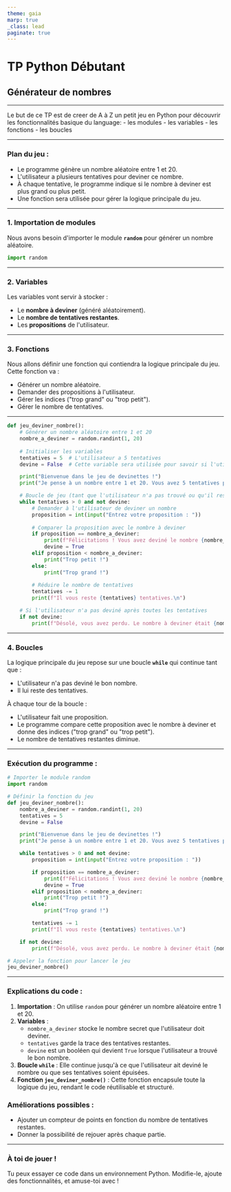 ```yaml
---
theme: gaia
marp: true
_class: lead
paginate: true
---
```


# **TP Python Débutant**

## Générateur de nombres

---

Le but de ce TP est de creer de A à Z un petit jeu en Python pour découvrir les fonctionnalités basique du language: 
    - les modules
    - les variables
    - les fonctions
    - les boucles

---
### Plan du jeu :
- Le programme génère un nombre aléatoire entre 1 et 20.
- L'utilisateur a plusieurs tentatives pour deviner ce nombre.
- À chaque tentative, le programme indique si le nombre à deviner est plus grand ou plus petit.
- Une fonction sera utilisée pour gérer la logique principale du jeu.

---

### 1. **Importation de modules**

Nous avons besoin d'importer le module **`random`** pour générer un nombre aléatoire.

```python
import random
```

---

### 2. **Variables**

Les variables vont servir à stocker :
- Le **nombre à deviner** (généré aléatoirement).
- Le **nombre de tentatives restantes**.
- Les **propositions** de l'utilisateur.

---

### 3. **Fonctions**

Nous allons définir une fonction qui contiendra la logique principale du jeu. Cette fonction va :
- Générer un nombre aléatoire.
- Demander des propositions à l'utilisateur.
- Gérer les indices ("trop grand" ou "trop petit").
- Gérer le nombre de tentatives.

---

```python
def jeu_deviner_nombre():
    # Générer un nombre aléatoire entre 1 et 20
    nombre_a_deviner = random.randint(1, 20)
    
    # Initialiser les variables
    tentatives = 5  # L'utilisateur a 5 tentatives
    devine = False  # Cette variable sera utilisée pour savoir si l'utilisateur a trouvé

    print("Bienvenue dans le jeu de devinettes !")
    print("Je pense à un nombre entre 1 et 20. Vous avez 5 tentatives pour deviner.")

    # Boucle de jeu (tant que l'utilisateur n'a pas trouvé ou qu'il reste des tentatives)
    while tentatives > 0 and not devine:
        # Demander à l'utilisateur de deviner un nombre
        proposition = int(input("Entrez votre proposition : "))
        
        # Comparer la proposition avec le nombre à deviner
        if proposition == nombre_a_deviner:
            print(f"Félicitations ! Vous avez deviné le nombre {nombre_a_deviner} !")
            devine = True
        elif proposition < nombre_a_deviner:
            print("Trop petit !")
        else:
            print("Trop grand !")
        
        # Réduire le nombre de tentatives
        tentatives -= 1
        print(f"Il vous reste {tentatives} tentatives.\n")

    # Si l'utilisateur n'a pas deviné après toutes les tentatives
    if not devine:
        print(f"Désolé, vous avez perdu. Le nombre à deviner était {nombre_a_deviner}.")
```

---

### 4. **Boucles**

La logique principale du jeu repose sur une boucle **`while`** qui continue tant que :
- L'utilisateur n'a pas deviné le bon nombre.
- Il lui reste des tentatives.

À chaque tour de la boucle :
- L'utilisateur fait une proposition.
- Le programme compare cette proposition avec le nombre à deviner et donne des indices ("trop grand" ou "trop petit").
- Le nombre de tentatives restantes diminue.

---

### Exécution du programme :

```python
# Importer le module random
import random

# Définir la fonction du jeu
def jeu_deviner_nombre():
    nombre_a_deviner = random.randint(1, 20)
    tentatives = 5
    devine = False

    print("Bienvenue dans le jeu de devinettes !")
    print("Je pense à un nombre entre 1 et 20. Vous avez 5 tentatives pour deviner.")

    while tentatives > 0 and not devine:
        proposition = int(input("Entrez votre proposition : "))

        if proposition == nombre_a_deviner:
            print(f"Félicitations ! Vous avez deviné le nombre {nombre_a_deviner} !")
            devine = True
        elif proposition < nombre_a_deviner:
            print("Trop petit !")
        else:
            print("Trop grand !")

        tentatives -= 1
        print(f"Il vous reste {tentatives} tentatives.\n")

    if not devine:
        print(f"Désolé, vous avez perdu. Le nombre à deviner était {nombre_a_deviner}.")

# Appeler la fonction pour lancer le jeu
jeu_deviner_nombre()
```

---
### Explications du code :
1. **Importation** : On utilise `random` pour générer un nombre aléatoire entre 1 et 20.
2. **Variables** :
   - `nombre_a_deviner` stocke le nombre secret que l'utilisateur doit deviner.
   - `tentatives` garde la trace des tentatives restantes.
   - `devine` est un booléen qui devient `True` lorsque l'utilisateur a trouvé le bon nombre.
3. **Boucle `while`** : Elle continue jusqu'à ce que l'utilisateur ait deviné le nombre ou que ses tentatives soient épuisées.
4. **Fonction `jeu_deviner_nombre()`** : Cette fonction encapsule toute la logique du jeu, rendant le code réutilisable et structuré.

### Améliorations possibles :
- Ajouter un compteur de points en fonction du nombre de tentatives restantes.
- Donner la possibilité de rejouer après chaque partie.

---

### À toi de jouer !
Tu peux essayer ce code dans un environnement Python. Modifie-le, ajoute des fonctionnalités, et amuse-toi avec !